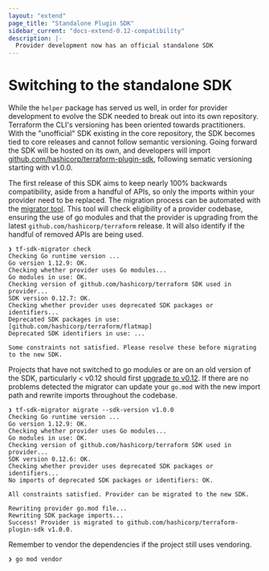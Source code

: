 ```yaml
---
layout: "extend"
page_title: "Standalone Plugin SDK"
sidebar_current: "docs-extend-0.12-compatibility"
description: |-
  Provider development now has an official standalone SDK
---
```


# Switching to the standalone SDK

While the `helper` package has served us well, in order for provider development to evolve the SDK needed to break out into its own repository. Terraform the CLI's versioning has been oriented towards practitioners. With the "unofficial" SDK existing in the core repository, the SDK becomes tied to core releases and cannot follow semantic versioning. Going forward the SDK will be hosted on its own, and developers will import [github.com/hashicorp/terraform-plugin-sdk](https://github.com/hashicorp/terraform-plugin-sdk), following sematic versioning starting with v1.0.0.

The first release of this SDK aims to keep nearly 100% backwards compatibility, aside from a handful of APIs, so only the imports within your provider need to be replaced. The migration process can be automated with the [migrator tool](https://github.com/hashicorp/tf-sdk-migrator). This tool will check eligibility of a provider codebase, ensuring the use of go modules and that the provider is upgrading from the latest `github.com/hashicorp/terraform` release. It will also identify if the handful of removed APIs are being used.


```
❯ tf-sdk-migrator check
Checking Go runtime version ...
Go version 1.12.9: OK.
Checking whether provider uses Go modules...
Go modules in use: OK.
Checking version of github.com/hashicorp/terraform SDK used in provider...
SDK version 0.12.7: OK.
Checking whether provider uses deprecated SDK packages or identifiers...
Deprecated SDK packages in use: [github.com/hashicorp/terraform/flatmap]
Deprecated SDK identifiers in use: ...

Some constraints not satisfied. Please resolve these before migrating to the new SDK. 
```

Projects that have not switched to go modules or are on an old version of the SDK, particularly < v0.12 should first [upgrade to v0.12](/docs/extend/terraform-0.12-compatibility.html). If there are no problems detected the migrator can update your `go.mod` with the new import path and rewrite imports throughout the codebase.

```
❯ tf-sdk-migrator migrate --sdk-version v1.0.0
Checking Go runtime version ...
Go version 1.12.9: OK.
Checking whether provider uses Go modules...
Go modules in use: OK.
Checking version of github.com/hashicorp/terraform SDK used in provider...
SDK version 0.12.6: OK.
Checking whether provider uses deprecated SDK packages or identifiers...
No imports of deprecated SDK packages or identifiers: OK.

All constraints satisfied. Provider can be migrated to the new SDK.

Rewriting provider go.mod file...
Rewriting SDK package imports...
Success! Provider is migrated to github.com/hashicorp/terraform-plugin-sdk v1.0.0.
```

Remember to vendor the dependencies if the project still uses vendoring.

```
❯ go mod vendor
```